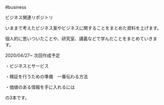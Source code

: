 #business

ビジネス関連リポジトリ

いままで考えたビジネス案やビジネスに関することをまとめた資料を上げます。

個人的に思いついたことや、研究室、講義などで学んだことをまとめていきます。

2020/04/27~
次回作成予定

・ビジネスとサービス

・検証を行うための準備　一番伝わる方法

・価値のある情報を手に入れるには

の3本です。


